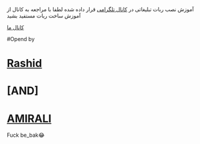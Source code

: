 آموزش نصب ربات تبلیغاتی 
در [کانال تلگرامی](https://telegram.me/TeleSuperiorTm)  قرار داده شده 
لطفا با مراجعه به کانال از آموزش ساخت ربات مستفید بشید
 
[کانال ما](https://telegram.me/TeleSuperiorTm)

#Opend by 
# [Rashid](https://telegram.me/Rashidalizada1)
# [AND]
# [AMIRALI](https://telegram.me/MardeMajazi)

Fuck be_bak😂
